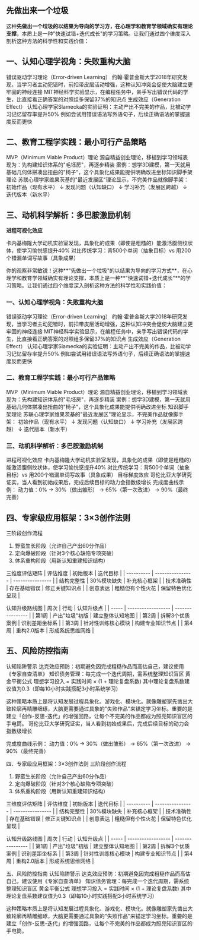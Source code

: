 
## 先做出来一个垃圾


这种**先做出一个垃圾的以结果为导向的学习方，在心理学和教育学领域确实有理论支撑**，本质上是一种"快速试错+迭代成长"的学习策略。让我们通过四个维度深入剖析这种方法的科学性和实践价值：

## 一、认知心理学视角：失败重构大脑

错误驱动学习理论（Error-driven Learning）
约翰·霍普金斯大学2018年研究发现，当学习者主动犯错时，前扣带皮层活动增强，这种认知冲突会促使大脑建立更牢固的神经连接
MIT神经科学实验显示，在编程任务中，亲手写出错误代码的学生，比直接看正确答案的对照组多保留37%的知识点
生成效应（Generation Effect）
认知心理学家Slamecka的实验证明：主动产出不完美的作品，比被动学习记忆留存率提升50%
例如尝试用错误语法写外语句子，后续正确语法的掌握速度反而更快

## 二、教育工程学实践：最小可行产品策略

MVP（Minimum Viable Product）理论
源自精益创业理论，移植到学习领域表现为：先构建知识体系的"毛坯房"，再逐步精装
案例：想学3D建模，第一天就用基础几何体拼凑出扭曲的"椅子"，这个具象化成果能提供明确改进坐标知识脚手架理论
苏联心理学家维果茨基的"最近发展区"理论显示，不完美作品就像脚手架：
初始作品（现有水平）
↓
发现问题（认知缺口）
↓
学习补充（发展区跨越）
↓
迭代版本（新水平）


## 三、动机科学解析：多巴胺激励机制


**进程可视化效应**

卡内基梅隆大学动机实验室发现，具象化的成果（即使是粗糙的）能激活腹侧纹状体，使学习愉悦感提升40%
对比传统学习：背500个单词（抽象目标）vs 用200个错漏单词写故事（具象成果）

你的观察非常敏锐！这种**"先做出一个垃圾"的以结果为导向的学习方式**，在心理学和教育学领域确实有理论支撑，本质上是一种**"快速试错+迭代成长"**的学习策略。让我们通过四个维度深入剖析这种方法的科学性和实践价值：

### 一、认知心理学视角：失败重构大脑

错误驱动学习理论（Error-driven Learning）
约翰·霍普金斯大学2018年研究发现，当学习者主动犯错时，前扣带皮层活动增强，这种认知冲突会促使大脑建立更牢固的神经连接
MIT神经科学实验显示，在编程任务中，亲手写出错误代码的学生，比直接看正确答案的对照组多保留37%的知识点
生成效应（Generation Effect）
认知心理学家Slamecka的实验证明：主动产出不完美的作品，比被动学习记忆留存率提升50%
例如尝试用错误语法写外语句子，后续正确语法的掌握速度反而更快
### 二、教育工程学实践：最小可行产品策略
MVP（Minimum Viable Product）理论
源自精益创业理论，移植到学习领域表现为：先构建知识体系的"毛坯房"，再逐步精装
案例：想学3D建模，第一天就用基础几何体拼凑出扭曲的"椅子"，这个具象化成果能提供明确改进坐标
知识脚手架理论
苏联心理学家维果茨基的"最近发展区"理论显示，不完美作品就像脚手架：
初始作品（现有水平）
↓
发现问题（认知缺口）
↓
学习补充（发展区跨越）
↓
迭代版本（新水平）

### 三、动机科学解析：多巴胺激励机制

进程可视化效应
卡内基梅隆大学动机实验室发现，具象化的成果（即使是粗糙的）能激活腹侧纹状体，使学习愉悦感提升40%
对比传统学习：背500个单词（抽象目标）vs 用200个错漏单词写故事（具象成果）
目标梯度效应
哥伦比亚大学研究证实，当人看到初始成果后，完成后续目标的动力会指数级增长
完成度曲线示例：
动力值：0% → 30%（做出雏形） → 65%（第一次改进） → 90%（最终完善）

## 四、专家级应用框架：3×3创作法则
三阶段创作流程
1. 野蛮生长阶段（允许自己产出60分作品）
2. 定向爆破阶段（针对3个核心缺陷专项突破）
3. 体系重构阶段（用新认知重建知识结构）

三维度评估矩阵
| 评估维度   | 初始版本         | 迭代目标         |
| ---------- | ---------------- | ---------------- |
| 结构完整性 | 30%模块缺失      | 补充核心框架     |
| 技术准确性 | 存在基础错误     | 修正关键知识点   |
| 创意表达   | 粗糙但有个性火花 | 保留特色优化呈现 |

认知升级路线图
| 周次  | 行动               | 认知升级点       |
| ----- | ------------------ | ---------------- |
| 第1周 | 产出"垃圾"初版     | 建立整体认知地图 |
| 第2周 | 拆解3个优质案例    | 识别差距坐标系   |
| 第3周 | 针对性训练核心模块 | 构建专业知识节点 |
| 第4周 | 重构2.0版本        | 形成系统思维网络 |

## 五、风险防控指南
认知陷阱警示
达克效应预防：初期避免因完成粗糙作品而高估自己，建议使用《专家自查清单》
知识债务管理：每完成一个迭代周期，需系统整理知识盲区
黄金平衡公式
理想学习投入 = 实践时间 × (1 + 理论复盘系数)
其中理论复盘系数建议值为0.3（即每10小时实践搭配3小时系统学习）

这种策略本质上是将认知发展过程具象化、游戏化、模块化。就像雕塑家先凿出大致轮廓再精雕细琢，大脑更需要通过具象的"失败作品"来锚定学习坐标。重要的是建立「创作-反思-迭代」的增强回路，让每个不完美的作品都成为照亮知识盲区的手电筒。
哥伦比亚大学研究证实，当人看到初始成果后，完成后续目标的动力会指数级增长

完成度曲线示例：
动力值：0% → 30%（做出雏形） → 65%（第一次改进） → 90%（最终完善）

四、专家级应用框架：3×3创作法则
三阶段创作流程
1. 野蛮生长阶段（允许自己产出60分作品）
2. 定向爆破阶段（针对3个核心缺陷专项突破）
3. 体系重构阶段（用新认知重建知识结构）

三维度评估矩阵
| 评估维度   | 初始版本         | 迭代目标         |
| ---------- | ---------------- | ---------------- |
| 结构完整性 | 30%模块缺失      | 补充核心框架     |
| 技术准确性 | 存在基础错误     | 修正关键知识点   |
| 创意表达   | 粗糙但有个性火花 | 保留特色优化呈现 |

认知升级路线图
| 周次  | 行动               | 认知升级点       |
| ----- | ------------------ | ---------------- |
| 第1周 | 产出"垃圾"初版     | 建立整体认知地图 |
| 第2周 | 拆解3个优质案例    | 识别差距坐标系   |
| 第3周 | 针对性训练核心模块 | 构建专业知识节点 |
| 第4周 | 重构2.0版本        | 形成系统思维网络 |

五、风险防控指南
认知陷阱警示
达克效应预防：初期避免因完成粗糙作品而高估自己，建议使用《专家自查清单》
知识债务管理：每完成一个迭代周期，需系统整理知识盲区
黄金平衡公式
理想学习投入 = 实践时间 × (1 + 理论复盘系数)
其中理论复盘系数建议值为0.3（即每10小时实践搭配3小时系统学习）

这种策略本质上是将认知发展过程具象化、游戏化、模块化。就像雕塑家先凿出大致轮廓再精雕细琢，大脑更需要通过具象的"失败作品"来锚定学习坐标。重要的是建立「创作-反思-迭代」的增强回路，让每个不完美的作品都成为照亮知识盲区的手电筒。
